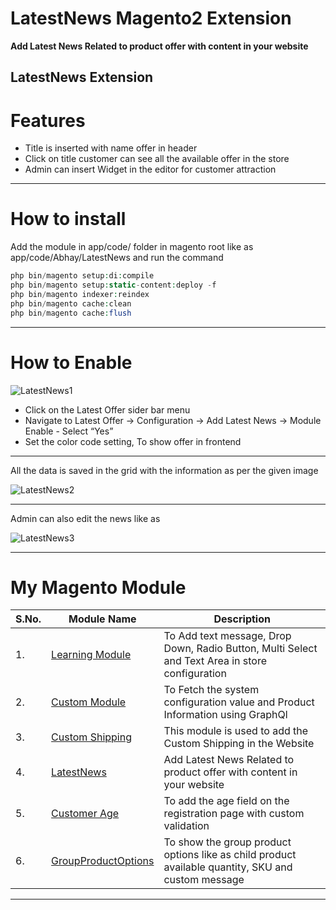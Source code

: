 # LatestNews Magento2  Extension
**Add Latest News Related to product offer with content in your website**

## LatestNews Extension

# Features

* Title is inserted with name offer in header
* Click on title customer can see all the available offer in the store
* Admin can insert Widget in the editor for customer attraction
___
# How to install

Add the module in app/code/ folder in magento root like as app/code/Abhay/LatestNews
and run the command 
```php bin/magento setup:upgrade
php bin/magento setup:di:compile
php bin/magento setup:static-content:deploy -f
php bin/magento indexer:reindex
php bin/magento cache:clean
php bin/magento cache:flush
```
___
# How to Enable 

![LatestNews1](https://user-images.githubusercontent.com/55655451/90330843-8459f880-dfcd-11ea-9abd-e86061e9cd76.png)

* Click on the Latest Offer sider bar menu
* Navigate to Latest Offer -> Configuration -> Add Latest News -> Module Enable - Select “Yes” 
* Set the color code setting, To show offer in frontend
___

All the data is saved in the grid with the information as per the given image

![LatestNews2](https://user-images.githubusercontent.com/55655451/90330850-8b810680-dfcd-11ea-90c3-45e3f81f56dc.png)

___

Admin can also edit the news like as 

![LatestNews3](https://user-images.githubusercontent.com/55655451/90330853-8e7bf700-dfcd-11ea-939f-373495022fb3.png)


___

# My Magento Module

| S.No.| Module Name | Description |
| --- | --- | --- |
| 1.| [Learning Module](https://github.com/Abhay-Agrawal/Abhay_Learning-1.0.0) | To Add text message, Drop Down, Radio Button, Multi Select and Text Area in store configuration |
| 2.| [Custom Module](https://github.com/Abhay-Agrawal/CustomModule)| To Fetch the system configuration value and Product Information using GraphQl |
| 3.| [Custom Shipping](https://github.com/Abhay-Agrawal/Abhay_CustomShipping-1.0.0) | This module is used to add the Custom Shipping in the Website|
| 4.| [LatestNews](https://github.com/Abhay-Agrawal/Abhay_LatestNews-1.0.0) | Add Latest News Related to product offer with content in your website |
| 5.| [Customer Age](https://github.com/Abhay-Agrawal/Abhay_CustomerAge) |To add the age field on the registration page with custom validation |
| 6.| [GroupProductOptions](https://github.com/Abhay-Agrawal/Abhay_GroupProductOptions-1.0.0) | To show the group product options like as child product available quantity, SKU and custom message |

___

